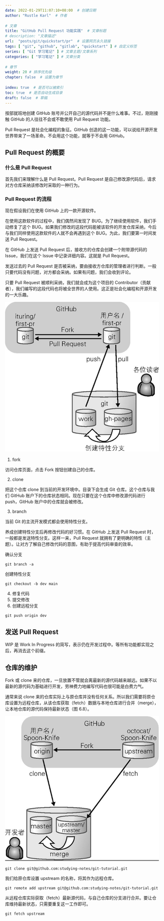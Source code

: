 ```yaml
---
date: 2022-01-29T11:07:10+08:00  # 创建日期
author: "Rustle Karl"  # 作者

# 文章
title: "GitHub Pull Request 功能实践"  # 文章标题
# description: "文章描述"
url:  "posts/git/quickstart/pr"  # 设置网页永久链接
tags: [ "git", "github", "gitlab", "quickstart" ] # 自定义标签
series: [ "Git 学习笔记" ] # 文章主题/文章系列
categories: [ "学习笔记" ] # 文章分类

# 章节
weight: 20 # 排序优先级
chapter: false  # 设置为章节

index: true  # 是否可以被索引
toc: true  # 是否自动生成目录
draft: false  # 草稿
---
```


按部就班地创建 GitHub 账号并公开自己的源代码并不是什么难事。不过，刚刚接触 GitHub 的人往往不会或不敢使用 Pull Request 功能。

Pull Request 是社会化编程的象征。GitHub 创造的这一功能，可以说给开源开发世界带来了一场革命。不会用这个功能，就等于不会用 GitHub。

## Pull Request 的概要

### 什么是 Pull Request

首先我们来理解什么是 Pull Request。Pull Request 是自己修改源代码后，请求对方仓库采纳该修改时采取的一种行为。

### Pull Request 的流程

现在假设我们在使用 GitHub 上的一款开源软件。

在使用这款软件的过程中，我们偶然间发现了 BUG。为了继续使用软件，我们手动修复了这个 BUG。如果我们修改的这段代码能被该软件的开发仓库采纳，今后与我们同样使用这款软件的人就不会再遇到这个 BUG。为此，我们要第一时间发送 Pull Request。

在 GitHub 上发送 Pull Request 后，接收方的仓库会创建一个附带源代码的 Issue，我们在这个 Issue 中记录详细内容。这就是 Pull Request。

发送过去的 Pull Request 是否被采纳，要由接收方仓库的管理者进行判断。一般只要代码没有问题，对方都会采纳。如果有问题，我们会收到评论。

只要 Pull Request 被顺利采纳，我们就会成为这个项目的 Contributor（贡献者），我们编写的这段代码也将被全世界的人使用。这正是社会化编程和开源开发的一大乐趣。

![](../assests/images/图6.1_Pull_Request概念图.png)

1. fork

访问仓库页面，点击 Fork 按钮创建自己的仓库。

2. clone

把这个仓库 clone 到当前的开发环境中。目录下会生成 Git 仓库。这个仓库与我们 GitHub 账户下的仓库状态相同。现在只要在这个仓库中修改源代码进行 push，GitHub 账户中的仓库就会被修改。

3. branch

当前 Git 的主流开发模式都会使用特性分支。

养成创建特性分支后再修改代码的好习惯。在 GitHub 上发送 Pull Request 时，一般都是发送特性分支。这样一来，Pull Request 就拥有了更明确的特性（主题）。让对方了解自己修改代码的意图，有助于提高代码审查的效率。

确认分支

```shell
git branch -a
```

创建特性分支

```shell
git checkout -b dev main
```

4. 修复代码
5. 提交修改
6. 创建远程分支

```shell
git push origin dev
```

## 发送 Pull Request

WIP 是 Work In Progress 的简写，表示仍在开发过程中。等所有功能都实现之后，再消去这个前缀。

## 仓库的维护

Fork 或 clone 来的仓库，一旦放置不管就会离最新的源代码越来越远。如果不以最新的源代码为基础进行开发，劳神费力地编写代码也很可能是白费力气。

通常来说 clone 来的仓库实际上与原仓库并没有任何关系。所以我们需要将原仓库设置为远程仓库，从该仓库获取（fetch）数据与本地仓库进行合并（merge），让本地仓库的源代码保持最新状态（图 6.8）。

![](../assests/images/图6.8_将仓库更新至最新状态.png)

```shell
git clone git@github.com:studying-notes/git-tutorial.git
```

我们给原仓库设置 upstream 的名称，将其作为远程仓库。

```shell
git remote add upstream git@github.com:studying-notes/git-tutorial.git
```

从远程仓库实际获取（fetch）最新源代码，与自己仓库的分支进行合并。要让仓库维持最新状态，只需要重复这一工作即可。

```shell
git fetch upstream
```
